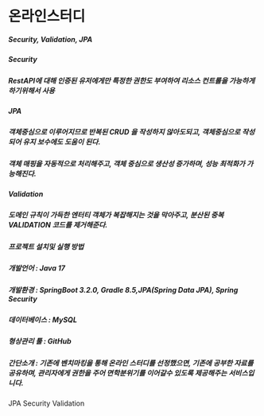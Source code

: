 
# 온라인스터디

 ##### Security, Validation, JPA 
 
 ##### Security 
 
 ##### RestAPI에 대해 인증된 유저에게만 특정한 권한도 부여하여 리소스 컨트롤을 가능하게 하기위해서 사용 
 
 ##### JPA 
 
 ##### 객체중심으로 이루어지므로 반복된 CRUD 을 작성하지 않아도되고, 객체중심으로 작성되어 유지 보수에도 도움이 된다. 
 
 ##### 객체 매핑을 자동적으로 처리해주고, 객체 중심으로 생산성 증가하며, 성능 최적화가 가능해진다. 

 ##### Validation 
 
 ##### 도메인 규칙이 가득한 엔터티 객체가 복잡해지는 것을 막아주고, 분산된 중복 VALIDATION 코드를 제거해준다. 
 
 
 
 ##### 프로젝트 설치및 실행 방법 
 
 ##### 개발언어 : Java 17 
 
 ##### 개발환경 : SpringBoot 3.2.0, Gradle 8.5,JPA(Spring Data JPA), Spring Security 
 
 ##### 데이터베이스 : MySQL 
 
 ##### 형상관리 툴 : GitHub 

 ##### 간단소개 : 기존에 벤치마킹을 통해 온라인 스터디를 선정했으면, 기존에 공부한 자료를 공유하며, 관리자에게 권한을 주어 면학분위기를 이어갈수 있도록 제공해주는 서비스입니다. 

JPA
Security
Validation




